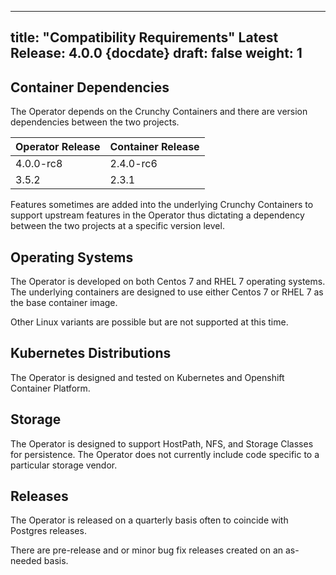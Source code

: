 
---
title: "Compatibility Requirements"
Latest Release: 4.0.0 {docdate}
draft: false
weight: 1
---

## Container Dependencies

The Operator depends on the Crunchy Containers and there are 
version dependencies between the two projects.

| Operator Release   |      Container Release      |
|:----------|:-------------|
| 4.0.0-rc8 | 2.4.0-rc6  |
| 3.5.2 | 2.3.1  |

Features sometimes are added into the underlying Crunchy Containers
to support upstream features in the Operator thus dictating a
dependency between the two projects at a specific version level.

## Operating Systems

The Operator is developed on both Centos 7 and RHEL 7 operating systems.  The
underlying containers are designed to use either Centos 7 or RHEL 7 as the base
container image.

Other Linux variants are possible but are not supported at this time.

## Kubernetes Distributions

The Operator is designed and tested on Kubernetes and Openshift Container Platform.

## Storage

The Operator is designed to support HostPath, NFS, and Storage Classes for 
persistence.  The Operator does not currently include code specific to 
a particular storage vendor.

## Releases

The Operator is released on a quarterly basis often to coincide with Postgres releases.

There are pre-release and or minor bug fix releases created on an as-needed basis.

